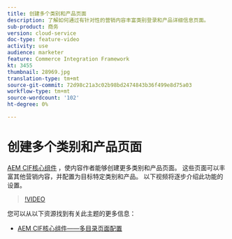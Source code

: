 ```yaml
---
title: 创建多个类别和产品页面
description: 了解如何通过有针对性的营销内容丰富类别登录和产品详细信息页面。
sub-product: 商务
version: cloud-service
doc-type: feature-video
activity: use
audience: marketer
feature: Commerce Integration Framework
kt: 3455
thumbnail: 28969.jpg
translation-type: tm+mt
source-git-commit: 72d98c21a3c02b98bd2474843b36f499e8d75a03
workflow-type: tm+mt
source-wordcount: '102'
ht-degree: 0%

---
```



# 创建多个类别和产品页面

[AEM CIF核心组件](https://github.com/adobe/aem-core-cif-components) ，使内容作者能够创建更多类别和产品页面。 这些页面可以丰富其他营销内容，并配置为目标特定类别和产品。 以下视频将逐步介绍此功能的设置。

>[!VIDEO](https://video.tv.adobe.com/v/28969/?quality=12)

您可以从以下资源找到有关此主题的更多信息：

- [AEM CIF核心组件——多目录页面配置](https://github.com/adobe/aem-core-cif-components/wiki/configuration#multi-catalog-page-template-configuration)
